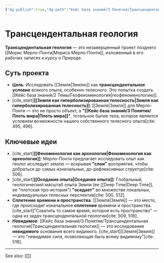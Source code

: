 ```yaml
---
{"dg-publish":true,"dg-path":"Кейс база знаний/3 Понятия/Трансцендентальная геология","permalink":"/kejs-baza-znanij/3-ponyatiya/transczendentalnaya-geologiya/"}
---
```


# Трансцендентальная геология

**Трансцендентальная геология** — это незавершенный проект позднего [[Морис Мерло-Понти\|Мориса Мерло-Понти]], изложенный в его рабочих записях к курсу о Природе.

## Суть проекта
- **Цель**: Исследовать [[Земля\|Землю]] как **трансцендентальное условие** всякого опыта, особенно телесного. Это попытка создать [[Кейс база знаний/2 Темы/Геофеноменология\|геофеноменологию]].
- [cite_start]**[[Земля как гиперболизированная телесность\|Земля как гиперболизированная телесность]]**: [[Земля\|Земля]] для Мерло-Понти — это не просто объект, а **"[[Кейс база знаний/3 Понятия/Плоть мира\|Плоть мира]]"**, тотальное бытие тела, которое является условием возможности нашего собственного телесного опыта[cite: 495, 496].

## Ключевые идеи
- [cite_start]**[[Феноменология как археология\|Феноменология как археология]]**: Мерло-Понти предлагает исследовать опыт как геолог исследует землю — вскрывая **"слои"** восприятия, чтобы добраться до самых изначальных, до-рефлексивных структур[cite: 506].
- [cite_start]**[[Оседание опыта\|Оседание опыта]]**: Глобальный, геологический масштаб опыта Земли (ее [[Deep Time\|Deep Time]], ее "плотская про-история") **"оседает"** во множестве локальных, индивидуальных телесных перспектив[cite: 500, 512].
- **Сплетение времени и пространства**: [[Земля\|Земля]] — это место, где происходит изначальное **сплетение** времени и пространства. [cite_start]"Схватить то самое время, которое есть пространство" — одна из задач трансцендентальной геологии[cite: 509, 516].
- **Невидимое**: [[Кейс база знаний/3 Понятия/Трансцендентальная геология\|Трансцендентальная геология]] — это исследование **невидимого** основания всего видимого. [cite_start][[Земля\|Земля]] — это "невидимая сила, позволяющая быть всему видимому"[cite: 518].






---
See also:
[[]]
